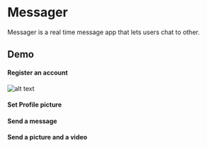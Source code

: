 # Messager

Messager is a real time message app that lets users chat to other.

## Demo

#### Register an account

![alt text](./demo/register.gif)

#### Set Profile picture

#### Send a message

#### Send a picture and a video
